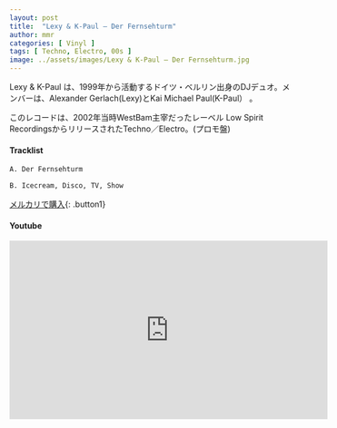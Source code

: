 ```yaml
---
layout: post
title:  "Lexy & K-Paul – Der Fernsehturm"
author: mmr
categories: [ Vinyl ]
tags: [ Techno, Electro, 00s ]
image: ../assets/images/Lexy & K-Paul – Der Fernsehturm.jpg
---
```


Lexy & K-Paul は、1999年から活動するドイツ・ベルリン出身のDJデュオ。メンバーは、Alexander Gerlach(Lexy)とKai Michael Paul(K-Paul） 。

このレコードは、2002年当時WestBam主宰だったレーベル Low Spirit RecordingsからリリースされたTechno／Electro。(プロモ盤)


#### Tracklist
```md
A. Der Fernsehturm

B. Icecream, Disco, TV, Show
```

[メルカリで購入](https://jp.mercari.com/item/m24636629936?afid=6142608987){: .button1}

#### Youtube
<iframe width="560" height="315" src="https://www.youtube.com/embed/m0EoJpAWBvc?si=G4iC8EOo0blAwkaZ" title="YouTube video player" frameborder="0" allow="accelerometer; autoplay; clipboard-write; encrypted-media; gyroscope; picture-in-picture; web-share" referrerpolicy="strict-origin-when-cross-origin" allowfullscreen></iframe>